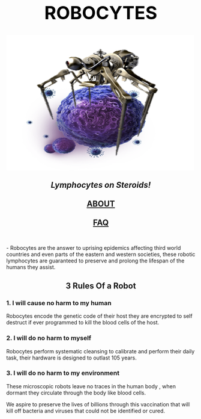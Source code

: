   
  <h1 style="color:Black;"> 
  <b> 
  <center>
  <font size="+10">
    <strong>ROBOCYTES</strong>
      </font>
  </center>
  </b>
  </h1>
<h2>
 

<html>
<body>

<img src="img/rbcaw.png" alt="First" width="500" height="360">

</body>
</html>

<i> <center> Lymphocytes on Steroids! </center>  </i>
<br> <center> [ABOUT](https://truthserum.github.io/HowTheyWork.md)</br> <br> [FAQ](https://truthserum.github.io/Faq.md) </center> </br>
</h2>

<p> - Robocytes are the answer to uprising epidemics affecting third world countries and even parts of the eastern and western societies, these robotic lymphocytes are guaranteed to preserve and prolong the lifespan of the humans they assist.</p> 

<h2> 
<p> <center> 3 Rules Of a Robot </center> </p>
</h2>


<h3>1. <strong> I will cause no harm to my human</strong> </h3>
Robocytes encode the genetic code of their host they are encrypted to self destruct if ever programmed to kill the blood cells of the host.
<h3>2. <strong> I will do no harm to myself </strong> </h3>
Robocytes perform systematic cleansing to calibrate and perform their daily task, their hardware is designed to outlast 105 years. 
<h3>3. <strong> I will do no harm to my environment </strong> </h3>
These microscopic robots leave no traces in the human body , when dormant they circulate through the body like blood cells. 

<html>
<body>


</body>
</html>


We aspire to preserve the lives of billions through this vaccination that will kill off bacteria and viruses that could not be identified or cured. 

